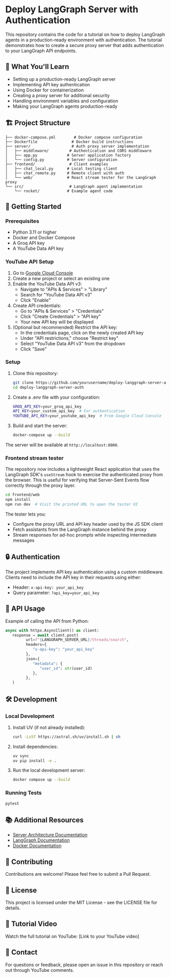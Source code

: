 # Deploy LangGraph Server with Authentication

This repository contains the code for a tutorial on how to deploy LangGraph agents in a production-ready environment with authentication. The tutorial demonstrates how to create a secure proxy server that adds authentication to your LangGraph API endpoints.

## 🎯 What You'll Learn

- Setting up a production-ready LangGraph server
- Implementing API key authentication
- Using Docker for containerization
- Creating a proxy server for additional security
- Handling environment variables and configuration
- Making your LangGraph agents production-ready

## 🏗️ Project Structure

```plaintext
├── docker-compose.yml        # Docker compose configuration
├── Dockerfile               # Docker build instructions
├── server/                  # Auth proxy server implementation
│   ├── middleware/         # Authentication and CORS middleware
│   ├── app.py             # Server application factory
│   └── config.py          # Server configuration
├── frontend/               # Client examples
│   ├── chat_local.py      # Local testing client
│   ├── chat_remote.py     # Remote client with auth
│   └── web/               # React stream tester for the LangGraph proxy
└── src/                    # LangGraph agent implementation
    └── rocket/            # Example agent code
```

## 🚀 Getting Started

### Prerequisites

- Python 3.11 or higher
- Docker and Docker Compose
- A Groq API key
- A YouTube Data API key

### YouTube API Setup

1. Go to [Google Cloud Console](https://console.cloud.google.com/)
2. Create a new project or select an existing one
3. Enable the YouTube Data API v3:
   - Navigate to "APIs & Services" > "Library"
   - Search for "YouTube Data API v3"
   - Click "Enable"
4. Create API credentials:
   - Go to "APIs & Services" > "Credentials"
   - Click "Create Credentials" > "API key"
   - Your new API key will be displayed
5. (Optional but recommended) Restrict the API key:
   - In the credentials page, click on the newly created API key
   - Under "API restrictions," choose "Restrict key"
   - Select "YouTube Data API v3" from the dropdown
   - Click "Save"

### Setup

1. Clone this repository:

   ```bash
   git clone https://github.com/yourusername/deploy-langgraph-server-auth.git
   cd deploy-langgraph-server-auth
   ```

2. Create a .env file with your configuration:

   ```bash
   GROQ_API_KEY=your_groq_api_key
   API_KEY=your_custom_api_key  # For authentication
   YOUTUBE_API_KEY=your_youtube_api_key  # From Google Cloud Console
   ```

3. Build and start the server:

   ```bash
   docker-compose up --build
   ```

The server will be available at `http://localhost:8000`.

### Frontend stream tester

The repository now includes a lightweight React application that uses the LangGraph SDK's `useStream` hook to exercise the
authenticated proxy from the browser. This is useful for verifying that Server-Sent Events flow correctly through the proxy layer.

```bash
cd frontend/web
npm install
npm run dev  # Visit the printed URL to open the tester UI
```

The tester lets you:

- Configure the proxy URL and API key header used by the JS SDK client
- Fetch assistants from the LangGraph instance behind the proxy
- Stream responses for ad-hoc prompts while inspecting intermediate messages

## 🔒 Authentication

The project implements API key authentication using a custom middleware. Clients need to include the API key in their requests using either:

- Header: `x-api-key: your_api_key`
- Query parameter: `?api_key=your_api_key`

## 📝 API Usage

Example of calling the API from Python:

```python
async with httpx.AsyncClient() as client:
   response = await client.post(
         url=f"{LANGGRAPH_SERVER_URL}/threads/search",
         headers={
            "x-api-key": "your_api_key"
         },
         json={
            "metadata": {
               "user_id": str(user_id)
            },
         },
   )
```

## 🛠️ Development

### Local Development

1. Install UV (if not already installed):

   ```bash
   curl -LsSf https://astral.sh/uv/install.sh | sh
   ```

2. Install dependencies:

   ```bash
   uv sync
   uv pip install -e .
   ```

3. Run the local development server:

   ```bash
   docker compose up --build
   ```

### Running Tests

```bash
pytest
```

## 📚 Additional Resources

- [Server Architecture Documentation](docs/server-architecture.md)
- [LangGraph Documentation](https://python.langchain.com/docs/langgraph)
- [Docker Documentation](https://docs.docker.com/)

## 🤝 Contributing

Contributions are welcome! Please feel free to submit a Pull Request.

## 📄 License

This project is licensed under the MIT License - see the LICENSE file for details.

## 🎥 Tutorial Video

Watch the full tutorial on YouTube: [Link to your YouTube video]

## 📧 Contact

For questions or feedback, please open an issue in this repository or reach out through YouTube comments.
